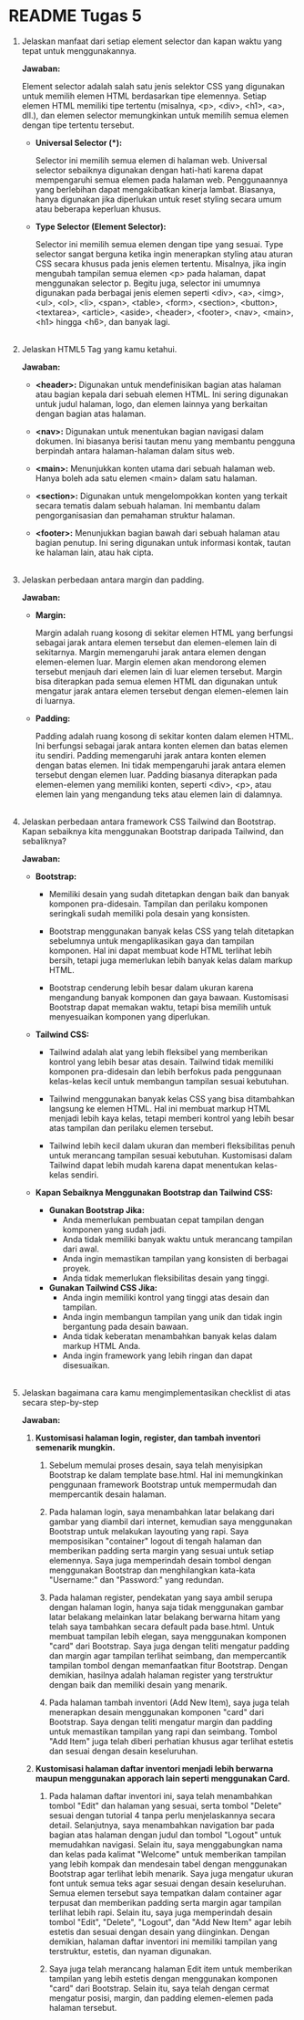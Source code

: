 **<h1>README Tugas 5</h1>**

1. Jelaskan manfaat dari setiap element selector dan kapan waktu yang tepat untuk menggunakannya.

    **Jawaban:**

    Element selector adalah salah satu jenis selektor CSS yang digunakan untuk memilih elemen HTML berdasarkan tipe elemennya. Setiap elemen HTML memiliki tipe tertentu (misalnya, &lt;p>, &lt;div>, &lt;h1>, &lt;a>, dll.), dan elemen selector memungkinkan untuk memilih semua elemen dengan tipe tertentu tersebut.

    * **Universal Selector (*):**

        Selector ini memilih semua elemen di halaman web. Universal selector sebaiknya digunakan dengan hati-hati karena dapat mempengaruhi semua elemen pada halaman web. Penggunaannya yang berlebihan dapat mengakibatkan kinerja lambat. Biasanya, hanya digunakan jika diperlukan untuk reset styling secara umum atau beberapa keperluan khusus.

    * **Type Selector (Element Selector):**

        Selector ini memilih semua elemen dengan tipe yang sesuai. Type selector sangat berguna ketika ingin menerapkan styling atau aturan CSS secara khusus pada jenis elemen tertentu. Misalnya, jika ingin mengubah tampilan semua elemen &lt;p> pada halaman, dapat menggunakan selector p.  Begitu juga, selector ini umumnya digunakan pada berbagai jenis elemen seperti &lt;div>, &lt;a>, &lt;img>, &lt;ul>, &lt;ol>, &lt;li>, &lt;span>, &lt;table>, &lt;form>, &lt;section>, &lt;button>, &lt;textarea>, &lt;article>, &lt;aside>, &lt;header>, &lt;footer>, &lt;nav>, &lt;main>, &lt;h1> hingga &lt;h6>, dan banyak lagi.<br><br>

2. Jelaskan HTML5 Tag yang kamu ketahui.

    **Jawaban:**

    * **&lt;header>:** Digunakan untuk mendefinisikan bagian atas halaman atau bagian kepala dari sebuah elemen HTML. Ini sering digunakan untuk judul halaman, logo, dan elemen lainnya yang berkaitan dengan bagian atas halaman.

    * **&lt;nav>:** Digunakan untuk menentukan bagian navigasi dalam dokumen. Ini biasanya berisi tautan menu yang membantu pengguna berpindah antara halaman-halaman dalam situs web.

    * **&lt;main>:** Menunjukkan konten utama dari sebuah halaman web. Hanya boleh ada satu elemen &lt;main> dalam satu halaman.

    * **&lt;section>:** Digunakan untuk mengelompokkan konten yang terkait secara tematis dalam sebuah halaman. Ini membantu dalam pengorganisasian dan pemahaman struktur halaman.

    * **&lt;footer>:** Menunjukkan bagian bawah dari sebuah halaman atau bagian penutup. Ini sering digunakan untuk informasi kontak, tautan ke halaman lain, atau hak cipta.<br><br>

3. Jelaskan perbedaan antara margin dan padding.

    **Jawaban:**

    * **Margin:**

        Margin adalah ruang kosong di sekitar elemen HTML yang berfungsi sebagai jarak antara elemen tersebut dan elemen-elemen lain di sekitarnya. Margin memengaruhi jarak antara elemen dengan elemen-elemen luar. Margin elemen akan mendorong elemen tersebut menjauh dari elemen lain di luar elemen tersebut. Margin bisa diterapkan pada semua elemen HTML dan digunakan untuk mengatur jarak antara elemen tersebut dengan elemen-elemen lain di luarnya.

    * **Padding:**

        Padding adalah ruang kosong di sekitar konten dalam elemen HTML. Ini berfungsi sebagai jarak antara konten elemen dan batas elemen itu sendiri. Padding memengaruhi jarak antara konten elemen dengan batas elemen. Ini tidak mempengaruhi jarak antara elemen tersebut dengan elemen luar. Padding biasanya diterapkan pada elemen-elemen yang memiliki konten, seperti &lt;div>, &lt;p>, atau elemen lain yang mengandung teks atau elemen lain di dalamnya.<br><br>

4. Jelaskan perbedaan antara framework CSS Tailwind dan Bootstrap. Kapan sebaiknya kita menggunakan Bootstrap daripada Tailwind, dan sebaliknya?

    **Jawaban:**

    * **Bootstrap:**
        * Memiliki desain yang sudah ditetapkan dengan baik dan banyak komponen pra-didesain. Tampilan dan perilaku komponen seringkali sudah memiliki pola desain yang konsisten.

        * Bootstrap menggunakan banyak kelas CSS yang telah ditetapkan sebelumnya untuk mengaplikasikan gaya dan tampilan komponen. Hal ini dapat membuat kode HTML terlihat lebih bersih, tetapi juga memerlukan lebih banyak kelas dalam markup HTML.

        * Bootstrap cenderung lebih besar dalam ukuran karena mengandung banyak komponen dan gaya bawaan. Kustomisasi Bootstrap dapat memakan waktu, tetapi bisa memilih untuk menyesuaikan komponen yang diperlukan.
    * **Tailwind CSS:**
        * Tailwind adalah alat yang lebih fleksibel yang memberikan kontrol yang lebih besar atas desain. Tailwind tidak memiliki komponen pra-didesain dan lebih berfokus pada penggunaan kelas-kelas kecil untuk membangun tampilan sesuai kebutuhan.

        * Tailwind menggunakan banyak kelas CSS yang bisa ditambahkan langsung ke elemen HTML. Hal ini membuat markup HTML menjadi lebih kaya kelas, tetapi memberi kontrol yang lebih besar atas tampilan dan perilaku elemen tersebut.

        * Tailwind lebih kecil dalam ukuran dan memberi fleksibilitas penuh untuk merancang tampilan sesuai kebutuhan. Kustomisasi dalam Tailwind dapat lebih mudah karena dapat menentukan kelas-kelas sendiri.
    * **Kapan Sebaiknya Menggunakan Bootstrap dan Tailwind CSS:**

        * **Gunakan Bootstrap Jika:**
            * Anda memerlukan pembuatan cepat tampilan dengan komponen yang sudah jadi.
            * Anda tidak memiliki banyak waktu untuk merancang tampilan dari awal.
            * Anda ingin memastikan tampilan yang konsisten di berbagai proyek.
            * Anda tidak memerlukan fleksibilitas desain yang tinggi.
        * **Gunakan Tailwind CSS Jika:**
            * Anda ingin memiliki kontrol yang tinggi atas desain dan tampilan.
            * Anda ingin membangun tampilan yang unik dan tidak ingin bergantung pada desain bawaan.
            * Anda tidak keberatan menambahkan banyak kelas dalam markup HTML Anda.
            * Anda ingin framework yang lebih ringan dan dapat disesuaikan.<br><br>

5. Jelaskan bagaimana cara kamu mengimplementasikan checklist di atas secara step-by-step

    **Jawaban:**

    1. **Kustomisasi halaman login, register, dan tambah inventori semenarik mungkin.**
        1. Sebelum memulai proses desain, saya telah menyisipkan Bootstrap ke dalam template base.html. Hal ini memungkinkan penggunaan framework Bootstrap untuk mempermudah dan mempercantik desain halaman.
        
        2. Pada halaman login, saya menambahkan latar belakang dari gambar yang diambil dari internet, kemudian saya menggunakan Bootstrap untuk melakukan layouting yang rapi. Saya memposisikan "container" logout di tengah halaman dan memberikan padding serta margin yang sesuai untuk setiap elemennya. Saya juga memperindah desain tombol dengan menggunakan Bootstrap dan menghilangkan kata-kata "Username:" dan "Password:" yang redundan.

        3. Pada halaman register, pendekatan yang saya ambil serupa dengan halaman login, hanya saja tidak menggunakan gambar latar belakang melainkan latar belakang berwarna hitam yang telah saya tambahkan secara default pada base.html. Untuk membuat tampilan lebih elegan, saya menggunakan komponen "card" dari Bootstrap. Saya juga dengan teliti mengatur padding dan margin agar tampilan terlihat seimbang, dan mempercantik tampilan tombol dengan memanfaatkan fitur Bootstrap. Dengan demikian, hasilnya adalah halaman register yang terstruktur dengan baik dan memiliki desain yang menarik.

        4. Pada halaman tambah inventori (Add New Item), saya juga telah menerapkan desain menggunakan komponen "card" dari Bootstrap. Saya dengan teliti mengatur margin dan padding untuk memastikan tampilan yang rapi dan seimbang. Tombol "Add Item" juga telah diberi perhatian khusus agar terlihat estetis dan sesuai dengan desain keseluruhan.

    2. **Kustomisasi halaman daftar inventori menjadi lebih berwarna maupun menggunakan apporach lain seperti menggunakan Card.**
        1. Pada halaman daftar inventori ini, saya telah menambahkan tombol "Edit" dan halaman yang sesuai, serta tombol "Delete" sesuai dengan tutorial 4 tanpa perlu menjelaskannya secara detail. Selanjutnya, saya menambahkan navigation bar pada bagian atas halaman dengan judul dan tombol "Logout" untuk memudahkan navigasi. Selain itu, saya menggabungkan nama dan kelas pada kalimat "Welcome" untuk memberikan tampilan yang lebih kompak dan mendesain tabel dengan menggunakan Bootstrap agar terlihat lebih menarik. Saya juga mengatur ukuran font untuk semua teks agar sesuai dengan desain keseluruhan. Semua elemen tersebut saya tempatkan dalam container agar terpusat dan memberikan padding serta margin agar tampilan terlihat lebih rapi. Selain itu, saya juga memperindah desain tombol "Edit", "Delete", "Logout", dan "Add New Item" agar lebih estetis dan sesuai dengan desain yang diinginkan. Dengan demikian, halaman daftar inventori ini memiliki tampilan yang terstruktur, estetis, dan nyaman digunakan.

        2. Saya juga telah merancang halaman Edit item untuk memberikan tampilan yang lebih estetis dengan menggunakan komponen "card" dari Bootstrap. Selain itu, saya telah dengan cermat mengatur posisi, margin, dan padding elemen-elemen pada halaman tersebut.